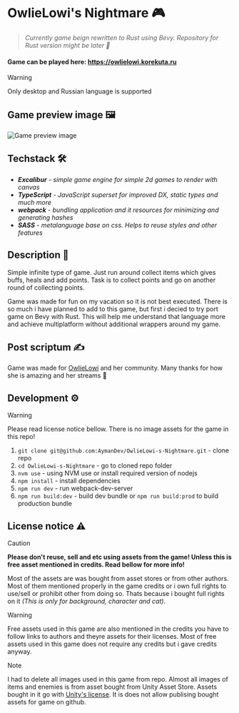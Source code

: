 # OwlieLowi's Nightmare 🎮

> _Currently game beign rewritten to Rust using Bevy. Repository for Rust version might be later :ghost:_

#### Game can be played here: https://owlielowi.korekuta.ru

> [!WARNING]
> Only desktop and Russian language is supported

## Game preview image 🖼️

![Game preview image](https://korekuta.ru/static/minigames/project231231/static-images/preview.png)

## Techstack 🛠️

- _**Excalibur** - simple game engine for simple 2d games to render with canvas_
- _**TypeScript** - JavaScript superset for improved DX, static types and much more_
- _**webpack** - bundling application and it resources for minimizing and generating hashes_
- _**SASS** - metalanguage base on css. Helps to reuse styles and other features_

## Description 📰

Simple infinite type of game. Just run around collect items which gives buffs, heals and add points. Task is to collect points and go on another round of collecting points.

Game was made for fun on my vacation so it is not best executed. There is so much i have planned to add to this game, but first i decied to try port game on Bevy with Rust. This will help me understand that language more and achieve multiplatform without additional wrappers around my game.

## Post scriptum :writing_hand:

Game was made for [OwlieLowi](https://twitch.tv/owlielowi) and her community. Many thanks for how she is amazing and her streams :gift_heart:

## Development :gear:

> [!WARNING]
> Please read license notice bellow. There is no image assets for the game in this repo!

1. `git clone git@github.com:AymanDev/OwlieLowi-s-Nightmare.git` - clone repo
2. `cd OwlieLowi-s-Nightmare` - go to cloned repo folder
3. `nvm use` - using NVM use or install required version of nodejs
4. `npm install` - install dependencies
5. `npm run dev` - run webpack-dev-server
6. `npm run build:dev` - build dev bundle or `npm run build:prod` to build production bundle

## License notice :warning:

> [!CAUTION]  
> **Please don't reuse, sell and etc using assets from the game! Unless this is free asset mentioned in credits. Read bellow for more info!**
>   
> Most of the assets are was bought from asset stores or from other authors. Most of them mentioned properly in the game credits or i own full rights to use/sell or prohibit other from doing so. Thats because i bought full rights on it _(This is only for background, character and cat)_.  
  
> [!WARNING]
> Free assets used in this game are also mentioned in the credits you have to follow links to authors and theyre assets for their licenses. Most of free assets used in this game does not require any credits but i gave credits anyway.  

> [!NOTE]
> I had to delete all images used in this game from repo. Almost all images of items and enemies is from asset bought from Unity Asset Store. Assets bought in it go with [Unity's license](https://unity.com/ru/legal/as-terms). It is does not allow publising bought assets for game on github.

